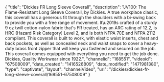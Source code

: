 {
    "title": "Dickies FR Long Sleeve Coverall",
    "description": "JV100: The Flame-Resistant Long Sleeve Coverall, by Dickies. A true workplace classic, this coverall has a generous fit through the shoulders with a bi-swing back to provide you with a free range of movement.  It\u2019s crafted of a sturdy 9 oz twill cotton-nylon fabric that's FR treated, has an ARC rating of 12.2, is HRC (Hazard Risk Category) Level 2, and is both NFPA 70E and NFPA 2112 compliant.  This coverall is built to work, with elastic waist inserts, chest and back pockets, as well as concealed neck and waist snaps to cover a heavy-duty brass front zipper that will keep you fastened and secured on the job.  This coverall comes equipped with everything you need to get the job done. Dickies, Quality Workwear since 1922.",
    "channelid": "168551",
    "videoid": "67508009",
    "date_created": "1416526809",
    "date_modified": "1471981380",
    "type": "captivate",
    "layout": "channelVideo",
    "url": "\/dickies\/dickies-fr-long-sleeve-coverall\/168551-67508009"
}